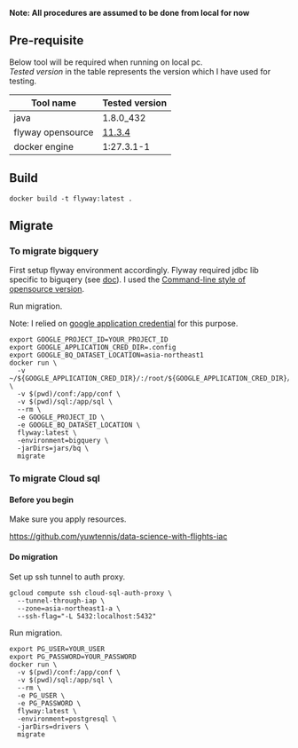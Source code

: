 **Note: All procedures are assumed to be done from local for now**

## Pre-requisite

Below tool will be required when running on local pc.  
_Tested version_ in the table represents the version which I have used for testing.

| Tool name         | Tested version                                                |
|-------------------|---------------------------------------------------------------|
| java              | 1.8.0_432                                                     |
| flyway opensource | [11.3.4](https://github.com/flyway/flyway/tree/flyway-11.3.4) |
| docker engine     | 1:27.3.1-1                                                    |

## Build

```shell
docker build -t flyway:latest .
```

## Migrate

### To migrate bigquery

First setup flyway environment accordingly. Flyway required jdbc lib specific to biguqery (see [doc](https://documentation.red-gate.com/fd/google-bigquery-277579314.html)).
I used the [Command-line style of opensource version](https://documentation.red-gate.com/flyway/getting-started-with-flyway/quickstart-guides/quickstart-command-line).

Run migration.

Note: I relied on [google application credential](https://cloud.google.com/docs/authentication/application-default-credentials) for this purpose.

```shell
export GOOGLE_PROJECT_ID=YOUR_PROJECT_ID
export GOOGLE_APPLICATION_CRED_DIR=.config
export GOOGLE_BQ_DATASET_LOCATION=asia-northeast1
docker run \
  -v ~/${GOOGLE_APPLICATION_CRED_DIR}/:/root/${GOOGLE_APPLICATION_CRED_DIR}/ \
  -v $(pwd)/conf:/app/conf \
  -v $(pwd)/sql:/app/sql \
  --rm \
  -e GOOGLE_PROJECT_ID \
  -e GOOGLE_BQ_DATASET_LOCATION \
  flyway:latest \
  -environment=bigquery \
  -jarDirs=jars/bq \
  migrate
```

### To migrate Cloud sql

#### Before you begin

Make sure you apply resources.

https://github.com/yuwtennis/data-science-with-flights-iac

#### Do migration

Set up ssh tunnel to auth proxy.

```shell
gcloud compute ssh cloud-sql-auth-proxy \
  --tunnel-through-iap \
  --zone=asia-northeast1-a \
  --ssh-flag="-L 5432:localhost:5432"
```

Run migration.
```shell
export PG_USER=YOUR_USER
export PG_PASSWORD=YOUR_PASSWORD
docker run \
  -v $(pwd)/conf:/app/conf \
  -v $(pwd)/sql:/app/sql \
  --rm \
  -e PG_USER \
  -e PG_PASSWORD \
  flyway:latest \
  -environment=postgresql \
  -jarDirs=drivers \
  migrate
```